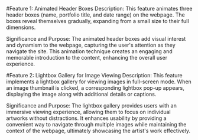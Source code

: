 #Feature 1: Animated Header Boxes
Description: This feature animates three header boxes (name, portfolio title, and date range) on the webpage. The boxes reveal themselves gradually, expanding from a small size to their full dimensions.

Significance and Purpose: The animated header boxes add visual interest and dynamism to the webpage, capturing the user's attention as they navigate the site. This animation technique creates an engaging and memorable introduction to the content, enhancing the overall user experience.

#Feature 2: Lightbox Gallery for Image Viewing</h2>
Description: This feature implements a lightbox gallery for viewing images in full-screen mode. When an image thumbnail is clicked, a corresponding lightbox pop-up appears, displaying the image along with additional details or captions.

Significance and Purpose: The lightbox gallery provides users with an immersive viewing experience, allowing them to focus on individual artworks without distractions. It enhances usability by providing a convenient way to navigate through multiple images while maintaining the context of the webpage, ultimately showcasing the artist's work effectively.
 
